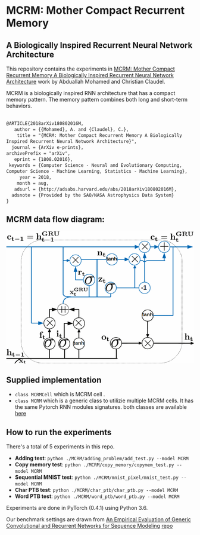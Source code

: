 # MCRM: Mother Compact Recurrent Memory 
## A Biologically Inspired Recurrent Neural Network Architecture

This repository contains the experiments in [MCRM: Mother Compact Recurrent Memory
A Biologically Inspired Recurrent Neural Network Architecture](https://arxiv.org/pdf/1808.02016.pdf) work by Abduallah Mohamed and Christian Claudel. 

MCRM is a biologically inspired RNN architecture that has a compact memory pattern. The memory pattern combines both long and short-term behaviors.

```

@ARTICLE{2018arXiv180802016M,
   author = {{Mohamed}, A. and {Claudel}, C.},
    title = "{MCRM: Mother Compact Recurrent Memory A Biologically Inspired Recurrent Neural Network Architecture}",
  journal = {ArXiv e-prints},
archivePrefix = "arXiv",
   eprint = {1808.02016},
 keywords = {Computer Science - Neural and Evolutionary Computing, Computer Science - Machine Learning, Statistics - Machine Learning},
     year = 2018,
    month = aug,
   adsurl = {http://adsabs.harvard.edu/abs/2018arXiv180802016M},
  adsnote = {Provided by the SAO/NASA Astrophysics Data System}
}

```
## MCRM data flow diagram:
![MCRM Data flow](MCRM.bmp?raw=true "Title")

## Supplied implementation 
- `class MCRMCell` which is MCRM cell . 
- `class MCRM` which is a generic class to utilizie multiple MCRM cells. It has the same Pytorch RNN modules signatures.
both classes are available [here](/MCRM/mcrm.py)
## How to run the experiments 
There's a total of 5 experiments in this repo. 

- **Adding test**: `python ./MCRM/adding_problem/add_test.py --model MCRM`
- **Copy memory test**: `python ./MCRM/copy_memory/copymem_test.py --model MCRM`
- **Sequential MNIST test**: `python ./MCRM/mnist_pixel/mnist_test.py --model MCRM`
- **Char PTB test**: `python ./MCRM/char_ptb/char_ptb.py --model MCRM`
- **Word PTB test**: `python ./MCRM/word_ptb/word_ptb.py --model MCRM`

Experiments are done in PyTorch (0.4.1) using Python 3.6. 

Our benchmark settings are drawn from [An Empirical Evaluation of Generic Convolutional and Recurrent Networks for Sequence Modeling](https://arxiv.org/abs/1803.01271) [repo](https://github.com/locuslab/TCN)
